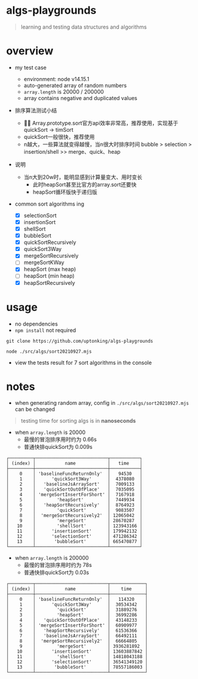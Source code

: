 # algs-playgrounds

> learning and testing data structures and algorithms

# overview
- my test case
  - environment: node v14.15.1
  - auto-generated array of random numbers
  - `array.length` is 20000 / 200000
  - array contains negative and duplicated values

- 排序算法测试小结
  - 👍🏻️ Array.prototype.sort官方api效率非常高，推荐使用，实现基于quickSort -> timSort
  - quickSort一般很快，推荐使用
  - n越大，一些算法就变得越慢，当n很大时排序时间 bubble > selection > insertion/shell >> merge、quick、heap

- 说明
  - 当n大到20w时，能明显感到计算量变大、用时变长
     - 此时heapSort甚至比官方的array.sort还要快
     - heapSort循环版快于递归版

- common sort algorithms ing
  - [x] selectionSort
  - [x] insertionSort
  - [x] shellSort
  - [x] bubbleSort
  - [x] quickSortRecursively
  - [x] quickSort3Way
  - [x] mergeSortRecursively
  - [ ] mergeSortKWay
  - [x] heapSort (max heap)
  - [ ] heapSort (min heap)
  - [x] heapSortRecursively 
# usage
- no dependencies
- `npm install` not required

```shell
git clone https://github.com/uptonking/algs-playgrounds

node ./src/algs/sort20210927.mjs
```

- view the tests result for 7 sort algorithms in the console
# notes
-  when generating random array, config in `./src/algs/sort20210927.mjs` can be changed

> testing time for sorting algs is in **nanoseconds**

- when `array.length` is 20000
  - 最慢的冒泡排序用时约为 0.66s
  - 普通快排quickSort为  0.009s

```
┌─────────┬───────────────────────────┬───────────┐
│ (index) │           name            │   time    │
├─────────┼───────────────────────────┼───────────┤
│    0    │ 'baselineFuncReturnOnly'  │   94530   │
│    1    │      'quickSort3Way'      │  4378080  │
│    2    │   'baselineJsArraySort'   │  7009133  │
│    3    │   'quickSortOutOfPlace'   │  7035095  │
│    4    │ 'mergeSortInsertForShort' │  7167918  │
│    5    │        'heapSort'         │  7449934  │
│    6    │   'heapSortRecursively'   │  8764923  │
│    7    │        'quickSort'        │  9083507  │
│    8    │  'mergeSortRecursively2'  │ 12065042  │
│    9    │        'mergeSort'        │ 28670287  │
│   10    │        'shellSort'        │ 123943166 │
│   11    │      'insertionSort'      │ 179942132 │
│   12    │      'selectionSort'      │ 471286342 │
│   13    │       'bubbleSort'        │ 665470877 │
└─────────┴───────────────────────────┴───────────┘
```

- when `array.length` is 200000
  - 最慢的冒泡排序用时约为 78s
  - 普通快排quickSort为  0.03s

```
┌─────────┬───────────────────────────┬─────────────┐
│ (index) │           name            │    time     │
├─────────┼───────────────────────────┼─────────────┤
│    0    │ 'baselineFuncReturnOnly'  │   114320    │
│    1    │      'quickSort3Way'      │  30534342   │
│    2    │        'quickSort'        │  31889276   │
│    3    │        'heapSort'         │  36992286   │
│    4    │   'quickSortOutOfPlace'   │  43148233   │
│    5    │ 'mergeSortInsertForShort' │  60909977   │
│    6    │   'heapSortRecursively'   │  61536366   │
│    7    │   'baselineJsArraySort'   │  66492111   │
│    8    │  'mergeSortRecursively2'  │  66664805   │
│    9    │        'mergeSort'        │ 3936281892  │
│   10    │      'insertionSort'      │ 13603887842 │
│   11    │        'shellSort'        │ 14818043188 │
│   12    │      'selectionSort'      │ 36541349120 │
│   13    │       'bubbleSort'        │ 78557186003 │
└─────────┴───────────────────────────┴─────────────┘
```
